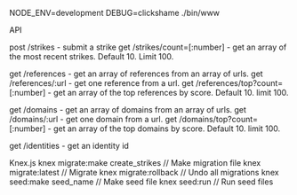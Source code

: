 NODE_ENV=development DEBUG=clickshame ./bin/www


API

post /strikes                        - submit a strike
get  /strikes/count=[:number]        - get an array of the most recent strikes. Default 10. Limit 100.

get  /references                     - get an array of references from an array of urls.
get  /references/:url                - get one reference from a url.
get  /references/top?count=[:number] - get an array of the top references by score. Default 10. limit 100.

get  /domains                        - get an array of domains from an array of urls.
get  /domains/:url                   - get one domain from a url.
get  /domains/top?count=[:number]    - get an array of the top domains by score. Default 10. limit 100.

get /identities                      - get an identity id




Knex.js
knex migrate:make create_strikes // Make migration file
knex migrate:latest // Migrate
knex migrate:rollback // Undo all migrations
knex seed:make seed_name // Make seed file
knex seed:run // Run seed files